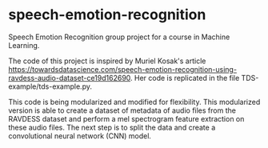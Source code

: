 # speech-emotion-recognition
Speech Emotion Recognition group project for a course in Machine Learning.

The code of this project is inspired by Muriel Kosak's article https://towardsdatascience.com/speech-emotion-recognition-using-ravdess-audio-dataset-ce19d162690.
Her code is replicated in the file TDS-example/tds-example.py.

This code is being modularized and modified for flexibility. 
This modularized version is able to create a dataset of metadata of audio files from the RAVDESS dataset and perform a mel spectrogram feature extraction on these audio files.
The next step is to split the data and create a convolutional neural network (CNN) model.
